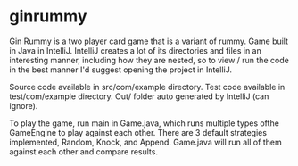 # ginrummy

Gin Rummy is a two player card game that is a variant of rummy.
Game built in Java in IntelliJ. IntelliJ creates a lot of its directories and files in an interesting manner, including how they are nested, so to view / run the code in the best manner I'd suggest opening the project in IntelliJ.

Source code available in src/com/example directory.
Test code available in test/com/example directory.
Out/ folder auto generated by IntelliJ (can ignore).

To play the game, run main in Game.java, which runs multiple types ofthe GameEngine to play against each other.
There are 3 default strategies implemented, Random, Knock, and Append. Game.java will run all of them against each other and compare results.

